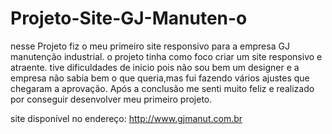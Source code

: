 # Projeto-Site-GJ-Manuten-o
nesse Projeto  fiz o meu primeiro site responsivo para a empresa GJ manutenção industrial.
o projeto tinha como foco criar um site responsivo e atraente.
tive dificuldades de inicio pois não sou bem um designer e a empresa não sabia bem o que  queria,mas fui fazendo vários ajustes que chegaram a aprovação.
Após a conclusão me senti muito feliz e realizado por conseguir desenvolver meu primeiro projeto.

site disponível no endereço: http://www.gjmanut.com.br





